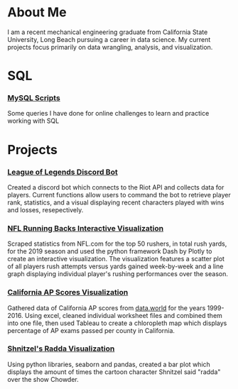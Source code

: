 # About Me

I am a recent mechanical engineering graduate from California State University, Long Beach pursuing a career in data science. My current projects focus primarily on data wrangling, analysis, and visualization. 

# SQL 

### [MySQL Scripts](../projects/sql/sql_scripts.html)
Some queries I have done for online challenges to learn and practice working with SQL

# Projects

### [League of Legends Discord Bot](../projects/discord-bot/discord_bot.html)
Created a discord bot which connects to the Riot API and collects data for players. Current functions allow users to command the bot to retrieve player rank, statistics, and a visual displaying recent characters played with wins and losses, resepectively.

### [NFL Running Backs Interactive Visualization](../projects/nfl-viz/nfl_running_backs.html)
Scraped statistics from NFL.com for the top 50 rushers, in total rush yards, for the 2019 season and used the python framework Dash by Plotly to create an interactive visualization. The visualization features a scatter plot of all players rush attempts versus yards gained week-by-week and a line graph displaying individual player's rushing performances over the season. 

### [California AP Scores Visualization](../projects/california_ap/ap_viz.html)
Gathered data of California AP scores from [data.world](https://data.world) for the years 1999-2016. Using excel, cleaned individual worksheet files and combined them into one file, then used Tableau to create a chloropleth map which displays percentage of AP exams passed per county in California.

### [Shnitzel's Radda Visualization](../projects/chowder_viz/raddas.html)
Using python libraries, seaborn and pandas, created a bar plot which displays the amount of times the cartoon character Shnitzel said "radda" over the show Chowder.


